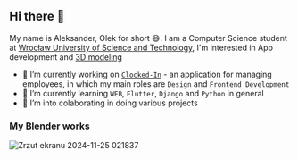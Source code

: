 ## Hi there 👋
My name is Aleksander, Olek for short 😄. 
I am a Computer Science student at [Wrocław University of Science and Technology](https://pwr.edu.pl/), I'm interested in App development and [3D modeling]() 

- 🔭 I’m currently working on [`Clocked-In`](https://github.com/JO2K-Development/CLOCKEDIN-Frontend) - an application for managing employees, in which my main roles are `Design` and `Frontend Development`
- 🌱 I’m currently learning `WEB`, `Flutter`, `Django` and `Python` in general
- 👯 I’m into colaborating in doing various projects

### My Blender works
![Zrzut ekranu 2024-11-25 021837](https://github.com/user-attachments/assets/fa817e6d-4e01-40e9-a365-32bae178a252)

<!--
**0leslaw/0leslaw** is a ✨ _special_ ✨ repository because its `README.md` (this file) appears on your GitHub profile.

Here are some ideas to get you started:

- 🔭 I’m currently working on ...
- 🌱 I’m currently learning ...
- 👯 I’m looking to collaborate on ...
- 🤔 I’m looking for help with ...
- 💬 Ask me about ...
- 📫 How to reach me: ...
- 😄 Pronouns: ...
- ⚡ Fun fact: ...
-->
